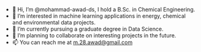 - 👋 Hi, I’m @mohammad-awad-ds, I hold a B.Sc. in Chemical Engineering.
- 👀 I’m interested in machine learning applications in energy, chemical and environmental data projects.
- 🌱 I’m currently pursuing a graduate degree in Data Science.
- 💞️ I’m planning to collaborate on interesting projects in the future.
- 📫 You can reach me at m.28.awad@gmail.com

<!---
mohammad-awad-ds/mohammad-awad-ds is a ✨ special ✨ repository because its `README.md` (this file) appears on your GitHub profile.
You can click the Preview link to take a look at your changes.
--->
